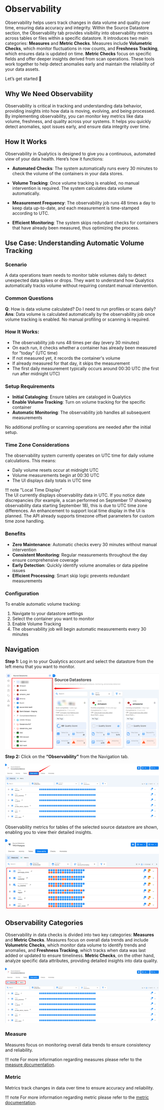 # Observability

Observability helps users track changes in data volume and quality over time, ensuring data accuracy and integrity. Within the Source Datastore section, the Observability tab provides visibility into observability metrics across tables or files within a specific datastore. It introduces two main categories: **Measures** and **Metric Checks**. Measures include **Volumetric Checks**, which monitor fluctuations in row counts, and **Freshness Tracking**, which ensures data is updated on time. **Metric Checks** focus on specific fields and offer deeper insights derived from scan operations. These tools work together to help detect anomalies early and maintain the reliability of your data assets.

Let’s get started 🚀

## Why We Need Observability

Observability is critical in tracking and understanding data behavior, providing insights into how data is moving, evolving, and being processed. By implementing observability, you can monitor key metrics like data volume, freshness, and quality across your systems. It helps you quickly detect anomalies, spot issues early, and ensure data integrity over time.

## How It Works

Observability in Qualytics is designed to give you a continuous, automated view of your data health. Here’s how it functions:

- **Automated Checks**: The system automatically runs every 30 minutes to check the volume of the containers in your data stores.
  
- **Volume Tracking**: Once volume tracking is enabled, no manual intervention is required. The system calculates data volume automatically.
  
- **Measurement Frequency**: The observability job runs 48 times a day to keep data up-to-date, and each measurement is time-stamped according to UTC.
  
- **Efficient Monitoring**: The system skips redundant checks for containers that have already been measured, thus optimizing the process.

## Use Case: Understanding Automatic Volume Tracking

### Scenario

A data operations team needs to monitor table volumes daily to detect unexpected data spikes or drops. They want to understand how Qualytics automatically tracks volume without requiring constant manual intervention.

### Common Questions

**Q**: How is data volume calculated? Do I need to run profiles or scans daily?  
**Ans**: Data volume is calculated automatically by the observability job once volume tracking is enabled. No manual profiling or scanning is required.

### How It Works:

- The observability job runs 48 times per day (every 30 minutes)
- On each run, it checks whether a container has already been measured for "today" (UTC time)
- If not measured yet, it records the container's volume
- If already measured for that day, it skips the measurement
- The first daily measurement typically occurs around 00:30 UTC (the first run after midnight UTC)

### Setup Requirements

- **Initial Cataloging**: Ensure tables are cataloged in Qualytics
- **Enable Volume Tracking**: Turn on volume tracking for the specific container
- **Automatic Monitoring**: The observability job handles all subsequent measurements

No additional profiling or scanning operations are needed after the initial setup.

### Time Zone Considerations

The observability system currently operates on UTC time for daily volume calculations. This means:

- Daily volume resets occur at midnight UTC
- Volume measurements begin at 00:30 UTC
- The UI displays daily totals in UTC time

!!! note 
    "Local Time Display"  
    The UI currently displays observability data in UTC. If you notice date discrepancies (for example, a scan performed on September 17 showing observability data starting September 18), this is due to UTC time zone differences. An enhancement to support local time display in the UI is planned. The API already supports timezone offset parameters for custom time zone handling.

### Benefits

- **Zero Maintenance**: Automatic checks every 30 minutes without manual intervention
- **Consistent Monitoring**: Regular measurements throughout the day ensure comprehensive coverage
- **Early Detection**: Quickly identify volume anomalies or data pipeline issues
- **Efficient Processing**: Smart skip logic prevents redundant measurements

### Configuration

To enable automatic volume tracking:

1. Navigate to your datastore settings
2. Select the container you want to monitor
3. Enable Volume Tracking
4. The observability job will begin automatic measurements every 30 minutes

## Navigation

**Step 1:** Log in to your Qualytics account and select the datastore from the left menu that you want to monitor.

![datastore](../assets/observability/source-light-1.png)

**Step 2:** Click on the **“Observability”** from the Navigation tab.

![observability](../assets/observability/observability-light-2.png)

Observability metrics for tables of the selected source datastore are shown, enabling you to view their detailed insights.

![observability-metrics](../assets/observability/observability-metrics-light.png)

## Observability Categories

Observability in data checks is divided into two key categories: **Measures** and **Metric Checks**. Measures focus on overall data trends and include **Volumetric Checks**, which monitor data volume to identify trends and anomalies, and **Freshness Tracking**, which tracks when data was last added or updated to ensure timeliness. **Metric Checks**, on the other hand, analyze specific data attributes, providing detailed insights into data quality.

![category](../assets/observability/category-light-3.png)

### Measure

Measures focus on monitoring overall data trends to ensure consistency and reliability.

!!! note
    For more information regarding measures please refer to the [measure documentation](../observability/measures.md).

### Metric

Metrics track changes in data over time to ensure accuracy and reliability.

!!! note
    For more information regarding metric please refer to the [metric documentation](../observability/metric-check.md).